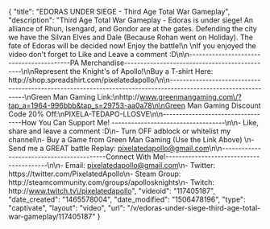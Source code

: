 {
    "title": "EDORAS UNDER SIEGE - Third Age Total War Gameplay",
    "description": "Third Age Total War Gameplay - Edoras is under siege! An alliance of Rhun, Isengard, and Gondor are at the gates.  Defending the city we have the Silvan Elves and Dale (Because Rohan went on Holiday).  The fate of Edoras will be decided now!  Enjoy the battle!\n \nIf you enjoyed the video don't forget to Like and Leave a comment :D\n\n-----------------------------------------PA Merchandise----------------------------------------------\n\nRepresent the Knight's of Apollo!\nBuy a T-shirt Here: http:\/\/shop.spreadshirt.com\/pixelatedapollo\/\n\n---------------------------------------------------------------------------------------------------------------\nGreen Man Gaming Link:\nhttp:\/\/www.greenmangaming.com\/?tap_a=1964-996bbb&tap_s=29753-aa0a78\n\nGreen Man Gaming Discount Code 20% Off:\nPIXELA-TEDAPO-LLOSVE\n\n----------------------------------How You Can Support Me! -----------------------------------\n\n- Like, share and leave a comment :D\n- Turn OFF adblock or whitelist my channel\n- Buy a Game from Green Man Gaming (Use the Link Above) \n- Send me a GREAT battle Replay: pixelatedapollo@gmail.com\n\n------------------------------------------Connect With Me!-----------------------------------------\n\n- Email: pixelatedapollo@gmail.com\n- Twitter: https:\/\/twitter.com\/PixelatedApollo\n- Steam Group:  http:\/\/steamcommunity.com\/groups\/apollosknights\n- Twitch: http:\/\/www.twitch.tv\/pixelatedapollo",
    "videoid": "117405187",
    "date_created": "1465578004",
    "date_modified": "1506478196",
    "type": "captivate",
    "layout": "video",
    "url": "\/v\/edoras-under-siege-third-age-total-war-gameplay\/117405187"
}